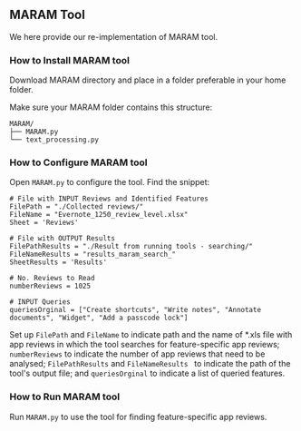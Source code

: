 ## MARAM Tool
We here provide our re-implementation of MARAM tool.

### How to Install MARAM tool
Download MARAM directory and place in a folder preferable in your home folder.

Make sure your MARAM folder contains this structure:
```
MARAM/
├── MARAM.py
└── text_processing.py
```

### How to Configure MARAM tool
Open ```MARAM.py``` to configure the tool. Find the snippet:

```
# File with INPUT Reviews and Identified Features
FilePath = "./Collected reviews/"
FileName = "Evernote_1250_review_level.xlsx"
Sheet = 'Reviews'

# File with OUTPUT Results
FilePathResults = "./Result from running tools - searching/"
FileNameResults = "results_maram_search_"
SheetResults = 'Results'

# No. Reviews to Read
numberReviews = 1025

# INPUT Queries
queriesOrginal = ["Create shortcuts", "Write notes", "Annotate documents", "Widget", "Add a passcode lock"]

```

Set up ```FilePath``` and  ```FileName``` to indicate path and the name of *.xls file with app reviews in which the tool searches for feature-specific app reviews; ```numberReviews``` to indicate the number of app reviews that need to be analysed; ```FilePathResults``` and  ```FileNameResults ``` to indicate the path of the tool's output file; and ```queriesOrginal``` to indicate a list of queried features. 

### How to Run MARAM tool
Run ```MARAM.py``` to use the tool for finding feature-specific app reviews.